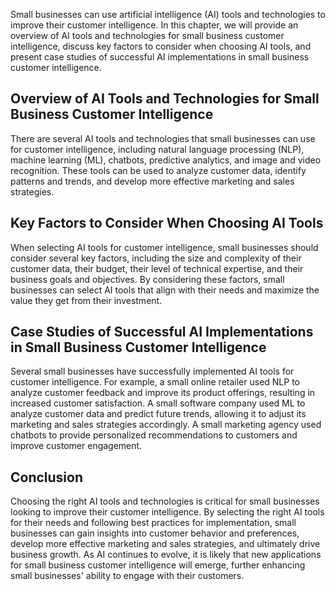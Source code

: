 

Small businesses can use artificial intelligence (AI) tools and technologies to improve their customer intelligence. In this chapter, we will provide an overview of AI tools and technologies for small business customer intelligence, discuss key factors to consider when choosing AI tools, and present case studies of successful AI implementations in small business customer intelligence.

Overview of AI Tools and Technologies for Small Business Customer Intelligence
------------------------------------------------------------------------------

There are several AI tools and technologies that small businesses can use for customer intelligence, including natural language processing (NLP), machine learning (ML), chatbots, predictive analytics, and image and video recognition. These tools can be used to analyze customer data, identify patterns and trends, and develop more effective marketing and sales strategies.

Key Factors to Consider When Choosing AI Tools
----------------------------------------------

When selecting AI tools for customer intelligence, small businesses should consider several key factors, including the size and complexity of their customer data, their budget, their level of technical expertise, and their business goals and objectives. By considering these factors, small businesses can select AI tools that align with their needs and maximize the value they get from their investment.

Case Studies of Successful AI Implementations in Small Business Customer Intelligence
-------------------------------------------------------------------------------------

Several small businesses have successfully implemented AI tools for customer intelligence. For example, a small online retailer used NLP to analyze customer feedback and improve its product offerings, resulting in increased customer satisfaction. A small software company used ML to analyze customer data and predict future trends, allowing it to adjust its marketing and sales strategies accordingly. A small marketing agency used chatbots to provide personalized recommendations to customers and improve customer engagement.

Conclusion
----------

Choosing the right AI tools and technologies is critical for small businesses looking to improve their customer intelligence. By selecting the right AI tools for their needs and following best practices for implementation, small businesses can gain insights into customer behavior and preferences, develop more effective marketing and sales strategies, and ultimately drive business growth. As AI continues to evolve, it is likely that new applications for small business customer intelligence will emerge, further enhancing small businesses' ability to engage with their customers.
